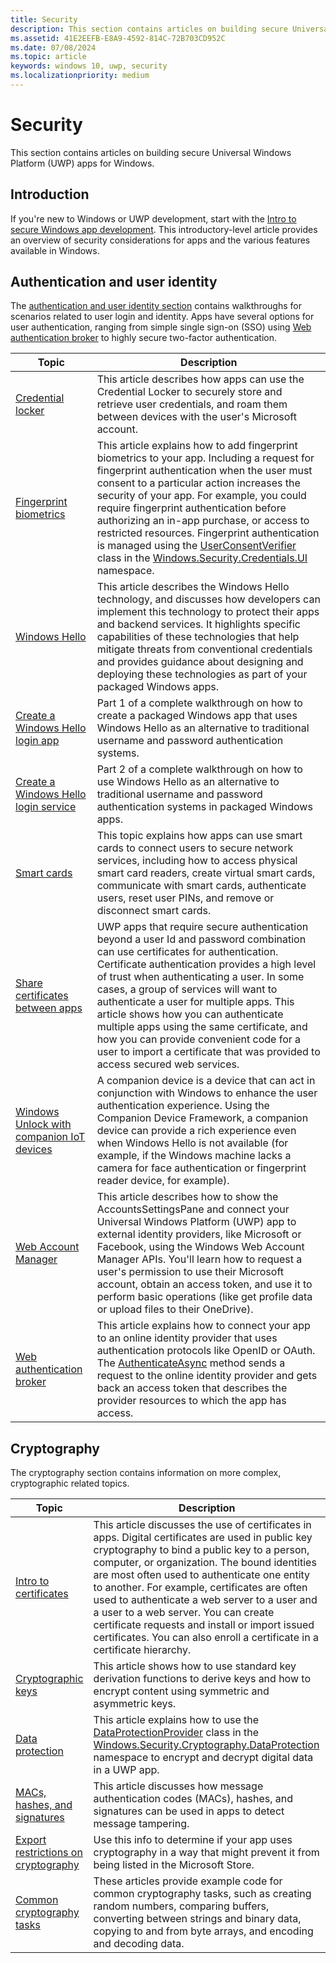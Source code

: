 ```yaml
---
title: Security
description: This section contains articles on building secure Universal Windows Platform (UWP) apps for Windows.
ms.assetid: 41E2EEFB-E8A9-4592-814C-72B703CD952C
ms.date: 07/08/2024
ms.topic: article
keywords: windows 10, uwp, security
ms.localizationpriority: medium
---
```


# Security

This section contains articles on building secure Universal Windows Platform (UWP) apps for Windows.

## Introduction

If you're new to Windows or UWP development, start with the [Intro to secure Windows app development](intro-to-secure-windows-app-development.md). This introductory-level article provides an overview of security considerations for apps and the various features available in Windows.

## Authentication and user identity

The [authentication and user identity section](authentication-and-user-identity.md) contains walkthroughs for scenarios related to user login and identity. Apps have several options for user authentication, ranging from simple single sign-on (SSO) using [Web authentication broker](web-authentication-broker.md) to highly secure two-factor authentication.

| Topic | Description |
|-------|-------------|
| [Credential locker](/windows/apps/develop/security/credential-locker) | This article describes how apps can use the Credential Locker to securely store and retrieve user credentials, and roam them between devices with the user's Microsoft account. |
| [Fingerprint biometrics](/windows/apps/develop/security/fingerprint-biometrics) | This article explains how to add fingerprint biometrics to your app. Including a request for fingerprint authentication when the user must consent to a particular action increases the security of your app. For example, you could require fingerprint authentication before authorizing an in-app purchase, or access to restricted resources. Fingerprint authentication is managed using the [UserConsentVerifier](/uwp/api/Windows.Security.Credentials.UI.UserConsentVerifier) class in the [Windows.Security.Credentials.UI](/uwp/api/Windows.Security.Credentials.UI) namespace. |
| [Windows Hello](/windows/apps/develop/security/windows-hello) | This article describes the Windows Hello technology, and discusses how developers can implement this technology to protect their apps and backend services. It highlights specific capabilities of these technologies that help mitigate threats from conventional credentials and provides guidance about designing and deploying these technologies as part of your packaged Windows apps. |
| [Create a Windows Hello login app](/windows/apps/develop/security/windows-hello-login) | Part 1 of a complete walkthrough on how to create a packaged Windows app that uses Windows Hello as an alternative to traditional username and password authentication systems. |
| [Create a Windows Hello login service](/windows/apps/develop/security/windows-hello-auth-service) | Part 2 of a complete walkthrough on how to use Windows Hello as an alternative to traditional username and password authentication systems in packaged Windows apps. |
| [Smart cards](/windows/apps/develop/security/smart-cards) | This topic explains how apps can use smart cards to connect users to secure network services, including how to access physical smart card readers, create virtual smart cards, communicate with smart cards, authenticate users, reset user PINs, and remove or disconnect smart cards. |
| [Share certificates between apps](share-certificates.md) | UWP apps that require secure authentication beyond a user Id and password combination can use certificates for authentication. Certificate authentication provides a high level of trust when authenticating a user. In some cases, a group of services will want to authenticate a user for multiple apps. This article shows how you can authenticate multiple apps using the same certificate, and how you can provide convenient code for a user to import a certificate that was provided to access secured web services. |
| [Windows Unlock with companion IoT devices](companion-device-unlock.md) | A companion device is a device that can act in conjunction with Windows to enhance the user authentication experience. Using the Companion Device Framework, a companion device can provide a rich experience even when Windows Hello is not available (for example, if the Windows machine lacks a camera for face authentication or fingerprint reader device, for example). |
| [Web Account Manager](web-account-manager.md) | This article describes how to show the AccountsSettingsPane and connect your Universal Windows Platform (UWP) app to external identity providers, like Microsoft or Facebook, using the Windows Web Account Manager APIs. You'll learn how to request a user's permission to use their Microsoft account, obtain an access token, and use it to perform basic operations (like get profile data or upload files to their OneDrive). |
| [Web authentication broker](web-authentication-broker.md) | This article explains how to connect your app to an online identity provider that uses authentication protocols like OpenID or OAuth. The [AuthenticateAsync](/uwp/api/windows.security.authentication.web.webauthenticationbroker.authenticateasync) method sends a request to the online identity provider and gets back an access token that describes the provider resources to which the app has access. |

## Cryptography

The cryptography section contains information on more complex, cryptographic related topics.

| Topic | Description |
|-------|-------------|
| [Intro to certificates](certificates.md) | This article discusses the use of certificates in apps. Digital certificates are used in public key cryptography to bind a public key to a person, computer, or organization. The bound identities are most often used to authenticate one entity to another. For example, certificates are often used to authenticate a web server to a user and a user to a web server. You can create certificate requests and install or import issued certificates. You can also enroll a certificate in a certificate hierarchy. |
| [Cryptographic keys](cryptographic-keys.md) | This article shows how to use standard key derivation functions to derive keys and how to encrypt content using symmetric and asymmetric keys. |
| [Data protection](data-protection.md) | This article explains how to use the [DataProtectionProvider](/uwp/api/Windows.Security.Cryptography.DataProtection.DataProtectionProvider) class in the [Windows.Security.Cryptography.DataProtection](/uwp/api/Windows.Security.Cryptography.DataProtection) namespace to encrypt and decrypt digital data in a UWP app. |
| [MACs, hashes, and signatures](macs-hashes-and-signatures.md) | This article discusses how message authentication codes (MACs), hashes, and signatures can be used in apps to detect message tampering. |
| [Export restrictions on cryptography](export-restrictions-on-cryptography.md) | Use this info to determine if your app uses cryptography in a way that might prevent it from being listed in the Microsoft Store. |
| [Common cryptography tasks](common-cryptography-tasks.md) | These articles provide example code for common cryptography tasks, such as creating random numbers, comparing buffers, converting between strings and binary data, copying to and from byte arrays, and encoding and decoding data. |
